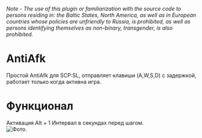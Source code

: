 *Note - The use of this plugin or familiarization with the source code to persons residing in: the Baltic States, North America, as well as in European countries whose policies are unfriendly to Russia, is prohibited, as well as persons identifying themselves as non-binary, transgender, is also prohibited.*

# AntiAfk
Простой AntiAfk для SCP:SL, отправляет клавиши (A,W,S,D) с задержкой, работает только когда активна игра.

# Функционал
Активация Alt + 1
Интервал в секундах перед шагом.<br>
![Фото.](https://i.imgur.com/TD5JaTx.png)
